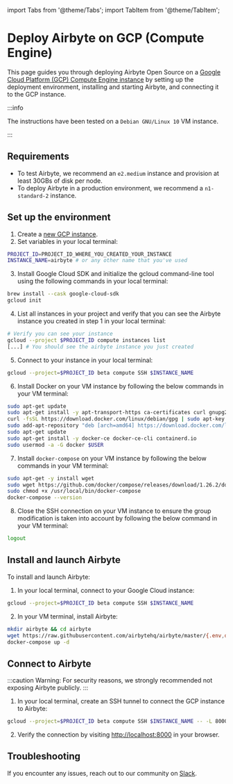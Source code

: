 import Tabs from '@theme/Tabs';
import TabItem from '@theme/TabItem';

# Deploy Airbyte on GCP (Compute Engine)

This page guides you through deploying Airbyte Open Source on a [Google Cloud Platform (GCP) Compute Engine instance](https://cloud.google.com/compute/docs/instances) by setting up the deployment environment, installing and starting Airbyte, and connecting it to the GCP instance.

:::info

The instructions have been tested on a `Debian GNU/Linux 10` VM instance.

:::

## Requirements

- To test Airbyte, we recommend an `e2.medium` instance and provision at least 30GBs of disk per node.
- To deploy Airbyte in a production environment, we recommend a `n1-standard-2` instance.

## Set up the environment

1. Create a [new GCP instance](https://cloud.google.com/compute/docs/instances/create-start-instance).
2. Set variables in your local terminal:

```bash
PROJECT_ID=PROJECT_ID_WHERE_YOU_CREATED_YOUR_INSTANCE
INSTANCE_NAME=airbyte # or any other name that you've used
```

3. Install Google Cloud SDK and initialize the gcloud command-line tool using the following commands in your local terminal:

```bash
brew install --cask google-cloud-sdk
gcloud init
```

4. List all instances in your project and verify that you can see the Airbyte instance you created in step 1 in your local terminal:

```bash
# Verify you can see your instance
gcloud --project $PROJECT_ID compute instances list
[...] # You should see the airbyte instance you just created
```

5. Connect to your instance in your local terminal:

```bash
gcloud --project=$PROJECT_ID beta compute SSH $INSTANCE_NAME
```

6. Install Docker on your VM instance by following the below commands in your VM terminal:

```bash
sudo apt-get update
sudo apt-get install -y apt-transport-https ca-certificates curl gnupg2 software-properties-common
curl -fsSL https://download.docker.com/linux/debian/gpg | sudo apt-key add --
sudo add-apt-repository "deb [arch=amd64] https://download.docker.com/linux/debian buster stable"
sudo apt-get update
sudo apt-get install -y docker-ce docker-ce-cli containerd.io
sudo usermod -a -G docker $USER
```

7. Install `docker-compose` on your VM instance by following the below commands in your VM terminal:

```bash
sudo apt-get -y install wget
sudo wget https://github.com/docker/compose/releases/download/1.26.2/docker-compose-$(uname -s)-$(uname -m) -O /usr/local/bin/docker-compose
sudo chmod +x /usr/local/bin/docker-compose
docker-compose --version
```

8.  Close the SSH connection on your VM instance to ensure the group modification is taken into account by following the below command in your VM terminal:

```bash
logout
```

## Install and launch Airbyte

To install and launch Airbyte:

1. In your local terminal, connect to your Google Cloud instance:

```bash
gcloud --project=$PROJECT_ID beta compute SSH $INSTANCE_NAME
```

2. In your VM terminal, install Airbyte:

```bash
mkdir airbyte && cd airbyte
wget https://raw.githubusercontent.com/airbytehq/airbyte/master/{.env,docker-compose.yaml}
docker-compose up -d
```

## Connect to Airbyte

:::caution
Warning: For security reasons, we strongly recommended not exposing Airbyte publicly.
:::

1. In your local terminal, create an SSH tunnel to connect the GCP instance to Airbyte:

```bash
gcloud --project=$PROJECT_ID beta compute SSH $INSTANCE_NAME -- -L 8000:localhost:8000 -N -f
```

2. Verify the connection by visiting [http://localhost:8000](http://localhost:8000) in your browser.

## Troubleshooting

If you encounter any issues, reach out to our community on [Slack](https://slack.airbyte.com/).
